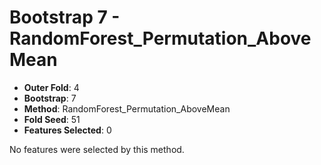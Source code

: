 # Bootstrap 7 - RandomForest_Permutation_AboveMean

- **Outer Fold**: 4
- **Bootstrap**: 7
- **Method**: RandomForest_Permutation_AboveMean
- **Fold Seed**: 51
- **Features Selected**: 0

No features were selected by this method.

